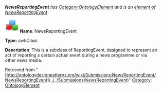 ___NewsReportingEvent__ has [Category:OntologyElement](../../Category/OntologyElement "Category:OntologyElement") and is an [element of](../../Property/ElementOf "Property:ElementOf") [NewsReportingEvent](../../Submissions/NewsReportingEvent "Submissions:NewsReportingEvent")_


  




[![Class](../../images/thumb/2/27/Class.gif/45px-Class.gif)](../../Image/Class.gif "Class")
__Name__: NewsReportingEvent 


__Type:__ owl:Class 


__Description__: This is a subclass of ReportingEvent, designed to represent an act of reporting a certain actual event during a news programme or via other news media. 





Retrieved from "[http://ontologydesignpatterns.org/wiki/Submissions:NewsReportingEvent/NewsReportingEvent](../../Submissions/NewsReportingEvent)"
 [Category](http://ontologydesignpatterns.org/wiki/Special:Categories "Special:Categories"): [OntologyElement](../../Category/OntologyElement "Category:OntologyElement")